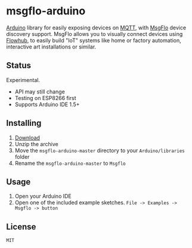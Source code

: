 # msgflo-arduino

[Arduino](https://www.arduino.cc/) library for easily exposing devices on [MQTT](), with [MsgFlo](https://msgflo.org) device discovery support.
MsgFlo allows you to visually connect devices using [Flowhub](https://flowhub.io), to easily build "IoT" systems
like home or factory automation, interactive art installations or similar.

## Status

Experimental.

* API may still change
* Testing on ESP8266 first
* Supports Arduino IDE 1.5+

## Installing


1. [Download](https://github.com/msgflo/msgflo-arduino/archive/master.zip)
2. Unzip the archive
3. Move the `msgflo-arduino-master` directory to your `Arduino/libraries` folder
4. Rename the `msgflo-arduino-master` to `Msgflo`

## Usage

1. Open your Arduino IDE
2. Open one of the included example sketches. `File -> Examples -> Msgflo -> button`

## License
`MIT`
